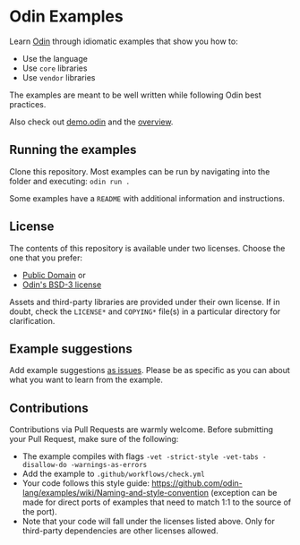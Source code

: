 # Odin Examples

Learn [Odin](https://github.com/odin-lang/Odin) through idiomatic examples that show you how to:
- Use the language
- Use `core` libraries
- Use `vendor` libraries

The examples are meant to be well written while following Odin best practices.

Also check out [demo.odin](https://github.com/odin-lang/Odin/blob/master/examples/demo/demo.odin) and the [overview](https://odin-lang.org/docs/overview/).

## Running the examples

Clone this repository. Most examples can be run by navigating into the folder and executing: `odin run .`

Some examples have a `README` with additional information and instructions.

## License
The contents of this repository is available under two licenses. Choose the one that you prefer:

- [Public Domain](https://unlicense.org)
or
- [Odin's BSD-3 license](https://github.com/odin-lang/Odin/blob/master/LICENSE)

Assets and third-party libraries are provided under their own license. If in doubt, check the `LICENSE*` and `COPYING*` file(s) in a particular directory for clarification.

## Example suggestions
Add example suggestions [as issues](https://github.com/odin-lang/examples/issues). Please be as specific as you can about what you want to learn from the example.

## Contributions
Contributions via Pull Requests are warmly welcome. Before submitting your Pull Request, make sure of the following:

- The example compiles with flags `-vet -strict-style -vet-tabs -disallow-do -warnings-as-errors`
- Add the example to `.github/workflows/check.yml`
- Your code follows this style guide: https://github.com/odin-lang/examples/wiki/Naming-and-style-convention (exception can be made for direct ports of examples that need to match 1:1 to the source of the port).
- Note that your code will fall under the licenses listed above. Only for third-party dependencies are other licenses allowed.


